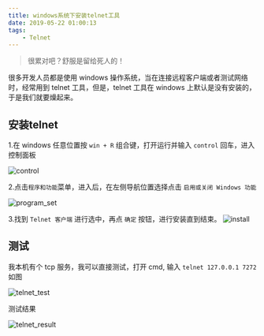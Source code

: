 ```yaml
---
title: windows系统下安装telnet工具
date: 2019-05-22 01:00:13
tags: 
    - Telnet
---
```


> 很累对吧？舒服是留给死人的！

很多开发人员都是使用 windows 操作系统，当在连接远程客户端或者测试网络时，经常用到 telnet 工具，但是，telnet 工具在 windows 上默认是没有安装的，于是我们就要燥起来。

<!-- more -->

## 安装telnet

1.在 windows 任意位置按 `win + R` 组合键，打开运行并输入 `control` 回车，进入控制面板

![control](https://s2.ax1x.com/2020/01/13/l7IUVx.png)

2.点击`程序和功能`菜单，进入后，在左侧导航位置选择点击 `启用或关闭 Windows 功能`

![program_set](/img/201905/telnet_install/program_set.png)

3.找到 `Telnet 客户端` 进行选中，再点 `确定` 按钮，进行安装直到结束。
![install](https://s2.ax1x.com/2020/01/13/l7IYrR.png)

## 测试

我本机有个 tcp 服务，我可以直接测试，打开 cmd, 输入 `telnet 127.0.0.1 7272` 如图

![telnet_test](https://s2.ax1x.com/2020/01/13/l7I1GF.png)

测试结果

![telnet_result](https://s2.ax1x.com/2020/01/13/l7I324.png)



